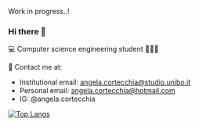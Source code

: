 Work in progress..!

### Hi there 👋

💻 Computer science engineering student 👩🏻‍🎓

📩 Contact me at:
- Institutional email: angela.cortecchia@studio.unibo.it 
- Personal email: angela.cortecchia@hotmail.com
- IG: @angela.cortecchia

[![Top Langs](https://github-readme-stats.vercel.app/api/top-langs/?username=angelacorte&theme=nord&hide=shaderlab)](https://github.com/angelacorte/github-readme-stats)

<!--
**angelacorte/angelacorte** is a ✨ _special_ ✨ repository because its `README.md` (this file) appears on your GitHub profile.

Here are some ideas to get you started:

- 🔭 I’m currently working on ...
- 🌱 I’m currently learning ...
- 👯 I’m looking to collaborate on ...
- 🤔 I’m looking for help with ...
- 💬 Ask me about ...
- 📫 How to reach me: ...
- 😄 Pronouns: ...
- ⚡ Fun fact: ...
-->
